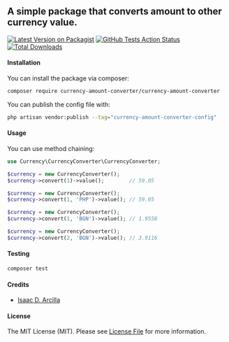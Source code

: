 ## A simple package that converts amount to other currency value.

[![Latest Version on Packagist](https://img.shields.io/packagist/v/currency-amount-converter/currency-amount-converter.svg?style=flat-square)](https://packagist.org/packages/currency-amount-converter/currency-amount-converter)
[![GitHub Tests Action Status](https://img.shields.io/github/actions/workflow/status/isaacdarcilla/currency-amount-converter/run-tests.yml?branch=main&label=tests&style=flat-square)](https://github.com/isaacdarcilla/currency-amount-converter/actions?query=workflow%3Arun-tests+branch%3Amain)
[![Total Downloads](https://img.shields.io/packagist/dt/currency-amount-converter/currency-amount-converter.svg?style=flat-square)](https://packagist.org/packages/currency-amount-converter/currency-amount-converter)

#### Installation

You can install the package via composer:

```bash
composer require currency-amount-converter/currency-amount-converter
```

You can publish the config file with:

```bash
php artisan vendor:publish --tag="currency-amount-converter-config"
```

#### Usage

You can use method chaining:

```php
use Currency\CurrencyConverter\CurrencyConverter;

$currency = new CurrencyConverter();
$currency->convert(1)->value();        // 59.05

$currency = new CurrencyConverter();
$currency->convert(1, 'PHP')->value(); // 59.05

$currency = new CurrencyConverter();
$currency->convert(1, 'BGN')->value(); // 1.9558

$currency = new CurrencyConverter();
$currency->convert(2, 'BGN')->value(); // 3.9116
```

#### Testing

```bash
composer test
```

#### Credits

- [Isaac D. Arcilla](https://github.com/isaacdarcilla)

#### License

The MIT License (MIT). Please see [License File](LICENSE.md) for more information.
